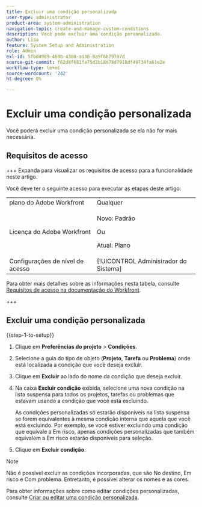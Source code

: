 ```yaml
---
title: Excluir uma condição personalizada
user-type: administrator
product-area: system-administration
navigation-topic: create-and-manage-custom-conditions
description: Você pode excluir uma condição personalizada.
author: Lisa
feature: System Setup and Administration
role: Admin
exl-id: 5fbd4989-460b-4380-a136-8a9f6b79787d
source-git-commit: f62d8f681fa75d2b18d78d7918df46734fa61e2e
workflow-type: tm+mt
source-wordcount: '242'
ht-degree: 0%

---
```


# Excluir uma condição personalizada

Você poderá excluir uma condição personalizada se ela não for mais necessária.

## Requisitos de acesso

+++ Expanda para visualizar os requisitos de acesso para a funcionalidade neste artigo.

Você deve ter o seguinte acesso para executar as etapas deste artigo:

<table style="table-layout:auto"> 
 <col> 
 <col> 
 <tbody> 
  <tr> 
   <td role="rowheader">plano do Adobe Workfront</td> 
   <td>Qualquer</td> 
  </tr> 
  <tr> 
  <tr> 
   <td role="rowheader">Licença do Adobe Workfront</td> 
   <td><p>Novo: Padrão</p>
       <p>Ou</p>
       <p>Atual: Plano</p></td>
  </tr> 
  </tr> 
  <tr> 
   <td role="rowheader">Configurações de nível de acesso</td> 
   <td>[!UICONTROL Administrador do Sistema]</td>
  </tr> 
 </tbody> 
</table>

Para obter mais detalhes sobre as informações nesta tabela, consulte [Requisitos de acesso na documentação do Workfront](/help/quicksilver/administration-and-setup/add-users/access-levels-and-object-permissions/access-level-requirements-in-documentation.md).

+++

## Excluir uma condição personalizada

{{step-1-to-setup}}

1. Clique em **Preferências do projeto** > **Condições**.

1. Selecione a guia do tipo de objeto (**Projeto**, **Tarefa** ou **Problema**) onde está localizada a condição que você deseja excluir.

1. Clique em **Excluir** ao lado do nome da condição que deseja excluir.
1. Na caixa **Excluir condição** exibida, selecione uma nova condição na lista suspensa para todos os projetos, tarefas ou problemas que estavam usando a condição que você está excluindo.

   As condições personalizadas só estarão disponíveis na lista suspensa se forem equivalentes à mesma condição interna que aquela que você está excluindo. Por exemplo, se você estiver excluindo uma condição que equivale a Em risco, apenas condições personalizadas que também equivalem a Em risco estarão disponíveis para seleção.

1. Clique em **Excluir condição**.

>[!NOTE]
>
>Não é possível excluir as condições incorporadas, que são No destino, Em risco e Com problema. Entretanto, é possível alterar os nomes e as cores.
>
>Para obter informações sobre como editar condições personalizadas, consulte [Criar ou editar uma condição personalizada](/help/quicksilver/administration-and-setup/customize-workfront/create-manage-custom-conditions/create-edit-custom-conditions.md).
